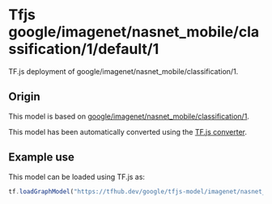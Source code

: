 # Tfjs google/imagenet/nasnet_mobile/classification/1/default/1
TF.js deployment of google/imagenet/nasnet_mobile/classification/1.

<!-- parent-model: google/imagenet/nasnet_mobile/classification/1 -->

## Origin

This model is based on [google/imagenet/nasnet_mobile/classification/1](https://tfhub.dev/google/imagenet/nasnet_mobile/classification/1).

This model has been automatically converted using the [TF.js converter](https://github.com/tensorflow/tfjs/tree/master/tfjs-converter).

## Example use
This model can be loaded using TF.js as:

```javascript
tf.loadGraphModel("https://tfhub.dev/google/tfjs-model/imagenet/nasnet_mobile/classification/1/default/1", { fromTFHub: true })
```

